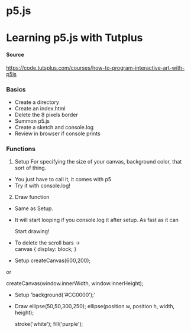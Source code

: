 # p5.js
# Learning p5.js with Tutplus


#### Source
https://code.tutsplus.com/courses/how-to-program-interactive-art-with-p5js

### Basics
* Create a directory
* Create an index.html
* Delete the 8 pixels border
* Summon p5.js
* Create a sketch and console.log
* Review in browser if console prints

### Functions
1. Setup
For specifying the size of your canvas, background color, that sort of thing.

* You just have to call it, it comes with p5
* Try it with console.log!

2. Draw function

* Same as Setup.
* It will start looping if you console.log it after setup. As fast as it can

	Start drawing!
* To delete the scroll bars ->     
  canvas {
        display: block;
      }

* Setup
  createCanvas(600,200);

or

  createCanvas(window.innerWidth, window.innerHeight);

* Setup
  'background('#CC0000');'

* Draw
  ellipse(50,50,300,250);
  ellipse(position w, position h, width,  height);

  stroke('white');
  fill('purple');




 
 
